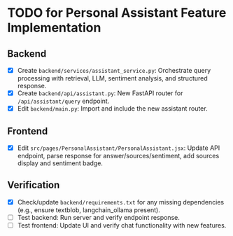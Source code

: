 # TODO for Personal Assistant Feature Implementation

## Backend
- [x] Create `backend/services/assistant_service.py`: Orchestrate query processing with retrieval, LLM, sentiment analysis, and structured response.
- [x] Create `backend/api/assistant.py`: New FastAPI router for `/api/assistant/query` endpoint.
- [x] Edit `backend/main.py`: Import and include the new assistant router.

## Frontend
- [x] Edit `src/pages/PersonalAssistant/PersonalAssistant.jsx`: Update API endpoint, parse response for answer/sources/sentiment, add sources display and sentiment badge.

## Verification
- [x] Check/update `backend/requirements.txt` for any missing dependencies (e.g., ensure textblob, langchain_ollama present).
- [ ] Test backend: Run server and verify endpoint response.
- [ ] Test frontend: Update UI and verify chat functionality with new features.
